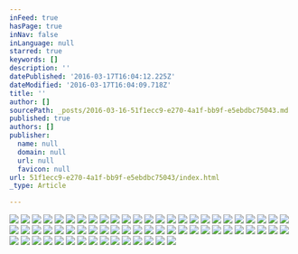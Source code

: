 ```yaml
---
inFeed: true
hasPage: true
inNav: false
inLanguage: null
starred: true
keywords: []
description: ''
datePublished: '2016-03-17T16:04:12.225Z'
dateModified: '2016-03-17T16:04:09.718Z'
title: ''
author: []
sourcePath: _posts/2016-03-16-51f1ecc9-e270-4a1f-bb9f-e5ebdbc75043.md
published: true
authors: []
publisher:
  name: null
  domain: null
  url: null
  favicon: null
url: 51f1ecc9-e270-4a1f-bb9f-e5ebdbc75043/index.html
_type: Article

---
```

![](https://the-grid-user-content.s3-us-west-2.amazonaws.com/e2204c33-fa9a-4da5-9528-9ac391cdaeb3.jpg)
![](https://the-grid-user-content.s3-us-west-2.amazonaws.com/6c09d8eb-7867-495a-8c32-6c89da94a678.jpg)
![](https://the-grid-user-content.s3-us-west-2.amazonaws.com/6350f690-44f0-4e0f-8eb5-8de0fc15f163.jpg)
![](https://the-grid-user-content.s3-us-west-2.amazonaws.com/009390c2-ba2a-40d6-aa8f-350347ff026a.jpg)
![](https://the-grid-user-content.s3-us-west-2.amazonaws.com/21629627-e87b-4d90-9133-b4112edbc775.jpg)
![](https://the-grid-user-content.s3-us-west-2.amazonaws.com/eda68626-3e45-4642-81ff-7b653be43c13.jpg)
![](https://the-grid-user-content.s3-us-west-2.amazonaws.com/8781389b-3c66-4903-88a5-cd34953e4771.jpg)
![](https://the-grid-user-content.s3-us-west-2.amazonaws.com/2f0d056d-5eff-4ea5-8b53-0f31522788c9.jpg)
![](https://the-grid-user-content.s3-us-west-2.amazonaws.com/b43386d9-a842-404a-b364-863ed0f3099f.jpg)
![](https://the-grid-user-content.s3-us-west-2.amazonaws.com/d014445a-18a4-4f5a-9cf1-9ed8511e758a.jpg)
![](https://the-grid-user-content.s3-us-west-2.amazonaws.com/ecdba878-4ce3-421a-86f3-d01edfff4138.jpg)
![](https://the-grid-user-content.s3-us-west-2.amazonaws.com/b60b3062-d4da-4a70-add4-ee23cae0465a.jpg)
![](https://the-grid-user-content.s3-us-west-2.amazonaws.com/ec6cd47e-31c6-49b3-b149-3acec91b2702.jpg)
![](https://the-grid-user-content.s3-us-west-2.amazonaws.com/14e588d2-4618-4ddf-983c-4428e9f8da0b.jpg)
![](https://the-grid-user-content.s3-us-west-2.amazonaws.com/fcb08347-d6f6-4172-b301-5b5eeab3b229.jpg)
![](https://the-grid-user-content.s3-us-west-2.amazonaws.com/d11c50a9-9690-4350-b7fc-482c2664cb2f.jpg)
![](https://the-grid-user-content.s3-us-west-2.amazonaws.com/4a925386-cb9b-41b4-bcdb-c8c3330b2602.jpg)
![](https://the-grid-user-content.s3-us-west-2.amazonaws.com/7d39af75-1062-4e38-a0be-ada25763e71c.jpg)
![](https://the-grid-user-content.s3-us-west-2.amazonaws.com/c1bfbdd0-9eb8-4ff5-80a4-3a24f9dbe8ab.jpg)
![](https://the-grid-user-content.s3-us-west-2.amazonaws.com/da04ef5e-cb39-40ee-898d-bf3652b58c73.jpg)
![](https://the-grid-user-content.s3-us-west-2.amazonaws.com/c7d442da-21fe-472f-b31a-151250ac0b43.jpg)
![](https://the-grid-user-content.s3-us-west-2.amazonaws.com/a7751842-e6a0-4f0d-8b4c-cc18291823c7.jpg)
![](https://the-grid-user-content.s3-us-west-2.amazonaws.com/19e6fafa-a20b-486e-9911-3255fd47ad13.jpg)
![](https://the-grid-user-content.s3-us-west-2.amazonaws.com/49ea0bf1-0af8-4ae9-9abc-58e824bd41a5.jpg)
![](https://the-grid-user-content.s3-us-west-2.amazonaws.com/92980af4-e76d-4ce5-9a8f-5d6be4f4b7f5.jpg)
![](https://the-grid-user-content.s3-us-west-2.amazonaws.com/08d30f6a-b98c-479a-bae7-4f609aed02b5.jpg)
![](https://the-grid-user-content.s3-us-west-2.amazonaws.com/21c2383b-b13c-4162-ba77-9edc358d99ea.jpg)
![](https://the-grid-user-content.s3-us-west-2.amazonaws.com/395356cc-53cc-40d0-ba5e-1b6b3b83a0b1.jpg)
![](https://the-grid-user-content.s3-us-west-2.amazonaws.com/2cf7f75b-7875-4ee2-8f82-513c4fe77c9a.jpg)
![](https://the-grid-user-content.s3-us-west-2.amazonaws.com/91e5ae89-de33-4662-aba3-c4b5c1dae61d.jpg)
![](https://the-grid-user-content.s3-us-west-2.amazonaws.com/f41f59fd-6f11-4d93-aace-9c021a9286cb.jpg)
![](https://the-grid-user-content.s3-us-west-2.amazonaws.com/9aff3b55-000b-4cdd-a9f4-27a8eb9cd3e6.jpg)
![](https://the-grid-user-content.s3-us-west-2.amazonaws.com/684c5e03-a15c-4591-a376-f9581270a505.jpg)
![](https://the-grid-user-content.s3-us-west-2.amazonaws.com/c4824190-8b25-4dd1-9a9b-46034725808b.jpg)
![](https://the-grid-user-content.s3-us-west-2.amazonaws.com/f073b200-34d9-4c96-a57b-9612446991ba.jpg)
![](https://the-grid-user-content.s3-us-west-2.amazonaws.com/181cf423-29d8-48f0-afaa-384cfd2d120d.jpg)
![](https://the-grid-user-content.s3-us-west-2.amazonaws.com/eb2b3cd8-cc30-4459-9d99-7a5dbd594aa1.jpg)
![](https://the-grid-user-content.s3-us-west-2.amazonaws.com/2cf759be-8f83-4d77-b325-635a1c4d7a83.jpg)
![](https://the-grid-user-content.s3-us-west-2.amazonaws.com/7ac8ce68-de96-4d0d-a2e9-854a14dc4ec9.jpg)
![](https://the-grid-user-content.s3-us-west-2.amazonaws.com/e88a6f58-4259-4135-91b0-6491a1d28043.jpg)
![](https://the-grid-user-content.s3-us-west-2.amazonaws.com/2bd47efe-29ea-4259-9597-ed2a7b21c84f.jpg)
![](https://the-grid-user-content.s3-us-west-2.amazonaws.com/52922e7c-3212-4391-9709-70c2e04475be.jpg)
![](https://the-grid-user-content.s3-us-west-2.amazonaws.com/99c9ca22-198f-4066-9388-e805b8b29f0e.jpg)
![](https://the-grid-user-content.s3-us-west-2.amazonaws.com/2ac3b633-3562-4606-80fb-ec1e2979e551.jpg)
![](https://the-grid-user-content.s3-us-west-2.amazonaws.com/799f543d-82fe-4464-90ec-ad373c74e0f5.jpg)
![](https://the-grid-user-content.s3-us-west-2.amazonaws.com/796ff50b-efdf-4fb9-86cc-4726939f117e.jpg)
![](https://the-grid-user-content.s3-us-west-2.amazonaws.com/05e2758c-351f-47a9-93a7-f50dbc90831a.jpg)
![](https://the-grid-user-content.s3-us-west-2.amazonaws.com/cad8258a-7f9a-4ca7-9056-748aae868cc2.jpg)
![](https://the-grid-user-content.s3-us-west-2.amazonaws.com/1ca207f7-5165-4377-b25d-313fb97cbcbc.jpg)
![](https://the-grid-user-content.s3-us-west-2.amazonaws.com/941f294e-640f-4701-9e00-fac7f6be2f51.jpg)
![](https://the-grid-user-content.s3-us-west-2.amazonaws.com/4ab9aa38-0c18-424a-b640-a81939c75dec.jpg)
![](https://the-grid-user-content.s3-us-west-2.amazonaws.com/85173e88-978e-4a7c-a314-978a9dcd25fe.jpg)
![](https://the-grid-user-content.s3-us-west-2.amazonaws.com/ddb93ff2-ffd1-4050-936f-1407c08a36f9.jpg)
![](https://the-grid-user-content.s3-us-west-2.amazonaws.com/fec01b55-e1bf-47d2-9109-55b214e00a11.jpg)
![](https://the-grid-user-content.s3-us-west-2.amazonaws.com/ae1c8a61-3243-4a76-8eb5-84b4c8df8b3a.jpg)
![](https://the-grid-user-content.s3-us-west-2.amazonaws.com/118b4b2d-24b7-4555-8ebe-dff6290cfb78.jpg)
![](https://the-grid-user-content.s3-us-west-2.amazonaws.com/0b0c1227-7978-4921-bb62-9d0d4318ea3e.jpg)
![](https://the-grid-user-content.s3-us-west-2.amazonaws.com/daa86cea-4fca-4342-90a7-720bc7bee31d.jpg)
![](https://the-grid-user-content.s3-us-west-2.amazonaws.com/1924c9fd-c8a2-4678-b36e-5e51afe70116.jpg)
![](https://the-grid-user-content.s3-us-west-2.amazonaws.com/9f797597-ed98-4fc5-8603-b547cb57b1fd.jpg)
![](https://the-grid-user-content.s3-us-west-2.amazonaws.com/2e234a05-07cf-4ff8-8a59-10c0471db02f.jpg)
![](https://the-grid-user-content.s3-us-west-2.amazonaws.com/7258063b-2b1c-452d-b120-185d5a034b6c.jpg)
![](https://the-grid-user-content.s3-us-west-2.amazonaws.com/2544b44d-ada6-442f-a0e6-89432b3b9a7e.jpg)
![](https://the-grid-user-content.s3-us-west-2.amazonaws.com/e9216753-9365-4866-90be-529225608efd.jpg)
![](https://the-grid-user-content.s3-us-west-2.amazonaws.com/9d6a32e3-f3bc-4d15-99dc-578814b243ab.jpg)
